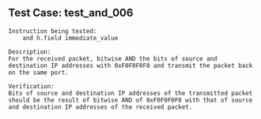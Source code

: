 Test Case: test_and_006
-----------------------

    Instruction being tested:
        and h.field immediate_value

    Description:
	For the received packet, bitwise AND the bits of source and destination IP addresses with 0xF0F0F0F0 and transmit the packet back on the same port.

    Verification:
	Bits of source and destination IP addresses of the transmitted packet should be the result of bitwise AND of 0xF0F0F0F0 with that of source and destination IP addresses of the received packet.
